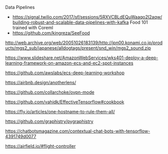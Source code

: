 Data Pipelines
- https://signal.twilio.com/2017/sf/sessions/5RXVCBLdEQuWaaqo2I2aqw/building-robust-and-scalable-data-pipelines-with-kafka
Food 101 trained with Coreml
- https://github.com/kingreza/SeeFood


http://web.archive.org/web/20051026183139/http://jpn00.konami.co.jp/products/mgs2_sub/japanese/alldogtags/present/snd_win/mgs2_sound.zip

https://www.slideshare.net/AmazonWebServices/wks401-deploy-a-deep-learning-framework-on-amazon-ecs-and-ec2-spot-instances

https://github.com/awslabs/ecs-deep-learning-workshop

https://airbnb.design/anotherlens/


https://github.com/collarchoke/ovpn-mode

https://github.com/vahidk/EffectiveTensorflow#cookbook


https://fly.io/articles/one-hostname-to-rule-them-all/

https://github.com/graphistry/pygraphistry

https://chatbotsmagazine.com/contextual-chat-bots-with-tensorflow-4391749d0077


https://airfield.io/#flight-controller
